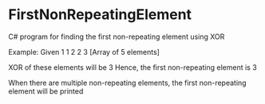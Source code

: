 # FirstNonRepeatingElement
C# program for finding the first non-repeating element using XOR

Example: Given 1 1 2 2 3  [Array of 5 elements]

XOR of these elements will be 3
Hence, the first non-repeating element is 3

When there are multiple non-repeating elements, the first non-repeating element will be printed
